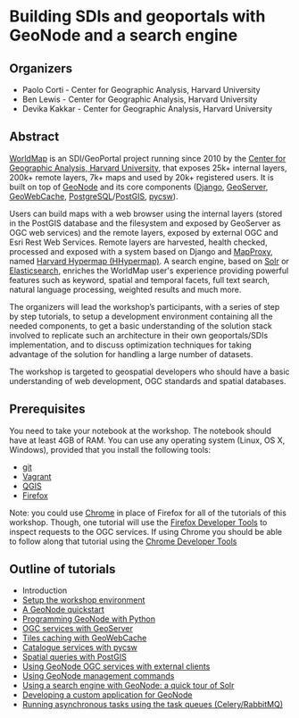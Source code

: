 # Building SDIs and geoportals with GeoNode and a search engine


## Organizers

* Paolo Corti - Center for Geographic Analysis, Harvard University
* Ben Lewis - Center for Geographic Analysis, Harvard University
* Devika Kakkar - Center for Geographic Analysis, Harvard University

## Abstract

[WorldMap](http://worldmap.harvard.edu/) is an SDI/GeoPortal project running since 2010 by the [Center for Geographic Analysis, Harvard University](http://gis.harvard.edu/), that exposes 25k+ internal layers, 200k+ remote layers, 7k+ maps and used by 20k+ registered users. It is built on top of [GeoNode](http://docs.geonode.org/) and its core components ([Django](https://www.djangoproject.com/), [GeoServer](http://geoserver.org/), [GeoWebCache](http://www.geowebcache.org/), [PostgreSQL](https://www.postgresql.org/)/[PostGIS](http://postgis.net/), [pycsw](http://pycsw.org/)).

Users can build maps with a web browser using the internal layers (stored in the PostGIS database and the filesystem and exposed by GeoServer as OGC web services) and the remote layers, exposed by external OGC and Esri Rest Web Services. Remote layers are harvested, health checked, processed and exposed with a system based on Django and [MapProxy](https://mapproxy.org/), named [Harvard Hypermap (HHypermap)](https://github.com/cga-harvard/HHypermap). A search engine, based on [Solr](http://lucene.apache.org/solr/) or [Elasticsearch](https://www.elastic.co/products/elasticsearch), enriches the WorldMap user's experience providing powerful features such as keyword, spatial and temporal facets, full text search, natural language processing, weighted results and much more.

The organizers will lead the workshop’s participants, with a series of step by step tutorials, to setup a development environment containing all the needed components, to get a basic understanding of the solution stack involved to replicate such an architecture in their own geoportals/SDIs implementation, and to discuss optimization techniques for taking advantage of the solution for handling a large number of datasets.

The workshop is targeted to geospatial developers who should have a basic understanding of web development, OGC standards and spatial databases.

## Prerequisites

You need to take your notebook at the workshop. The notebook should have at least 4GB of RAM. You can use any operating system (Linux, OS X, Windows), provided that you install the following tools:

* [git](https://git-scm.com/downloads)
* [Vagrant](https://www.vagrantup.com/downloads.html)
* [QGIS](http://www.qgis.org/en/site/forusers/download.html)
* [Firefox](https://www.mozilla.org/en-US/firefox/new/)

Note: you could use [Chrome](https://www.google.com/chrome/browser/desktop/index.html) in place of Firefox for all of the tutorials of this workshop. Though, one tutorial will use the [Firefox Developer Tools](https://developer.mozilla.org/en-US/docs/Tools/Tools_Toolbox) to inspect requests to the OGC services. If using Chrome you should be able to follow along that tutorial using the [Chrome Developer Tools](https://developer.chrome.com/devtools)

## Outline of tutorials

* Introduction
* [Setup the workshop environment](00_setup_the_workshop_environment.md)
* [A GeoNode quickstart](01_geonode_quickstart.md)
* [Programming GeoNode with Python](02_programming_geonode_with_python.md)
* [OGC services with GeoServer](03_geoserver.md)
* [Tiles caching with GeoWebCache](04_geowebcache.md)
* [Catalogue services with pycsw](05_pycsw.md)
* [Spatial queries with PostGIS](06_postgis.md)
* [Using GeoNode OGC services with external clients](07_ows_integration.md)
* [Using GeoNode management commands](08_geonode_commands.md)
* [Using a search engine with GeoNode: a quick tour of Solr](09_solr.md)
* [Developing a custom application for GeoNode](10_customization.md)
* [Running asynchronous tasks using the task queues (Celery/RabbitMQ)](11_celery.md)
